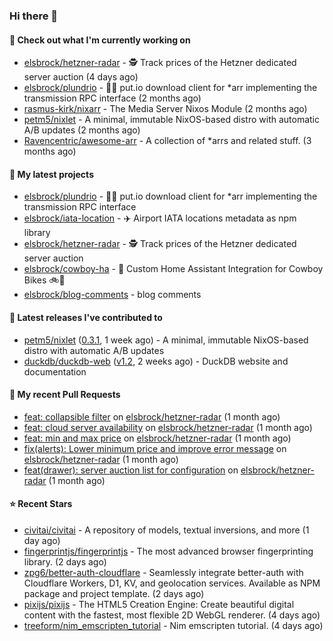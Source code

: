 ### Hi there 👋

#### 👷 Check out what I'm currently working on

- [elsbrock/hetzner-radar](https://github.com/elsbrock/hetzner-radar) - 🕵️ Track prices of the Hetzner dedicated server auction (4 days ago)
- [elsbrock/plundrio](https://github.com/elsbrock/plundrio) - 🏴‍☠️ put.io download client for *arr implementing the transmission RPC interface (2 months ago)
- [rasmus-kirk/nixarr](https://github.com/rasmus-kirk/nixarr) - The Media Server Nixos Module (2 months ago)
- [petm5/nixlet](https://github.com/petm5/nixlet) - A minimal, immutable NixOS-based distro with automatic A/B updates (2 months ago)
- [Ravencentric/awesome-arr](https://github.com/Ravencentric/awesome-arr) - A collection of *arrs and related stuff. (3 months ago)

#### 🌱 My latest projects

- [elsbrock/plundrio](https://github.com/elsbrock/plundrio) - 🏴‍☠️ put.io download client for *arr implementing the transmission RPC interface
- [elsbrock/iata-location](https://github.com/elsbrock/iata-location) - ✈️ Airport IATA locations metadata as npm library
- [elsbrock/hetzner-radar](https://github.com/elsbrock/hetzner-radar) - 🕵️ Track prices of the Hetzner dedicated server auction
- [elsbrock/cowboy-ha](https://github.com/elsbrock/cowboy-ha) - 🤠 Custom Home Assistant Integration for Cowboy Bikes 🚲💨
- [elsbrock/blog-comments](https://github.com/elsbrock/blog-comments) - blog comments

#### 🔭 Latest releases I've contributed to

- [petm5/nixlet](https://github.com/petm5/nixlet) ([0.3.1](https://github.com/petm5/nixlet/releases/tag/0.3.1), 1 week ago) - A minimal, immutable NixOS-based distro with automatic A/B updates
- [duckdb/duckdb-web](https://github.com/duckdb/duckdb-web) ([v1.2](https://github.com/duckdb/duckdb-web/releases/tag/v1.2), 2 weeks ago) - DuckDB website and documentation

#### 🔨 My recent Pull Requests

- [feat: collapsible filter](https://github.com/elsbrock/hetzner-radar/pull/170) on [elsbrock/hetzner-radar](https://github.com/elsbrock/hetzner-radar) (1 month ago)
- [feat: cloud server availability](https://github.com/elsbrock/hetzner-radar/pull/164) on [elsbrock/hetzner-radar](https://github.com/elsbrock/hetzner-radar) (1 month ago)
- [feat: min and max price](https://github.com/elsbrock/hetzner-radar/pull/159) on [elsbrock/hetzner-radar](https://github.com/elsbrock/hetzner-radar) (1 month ago)
- [fix(alerts): Lower minimum price and improve error message](https://github.com/elsbrock/hetzner-radar/pull/156) on [elsbrock/hetzner-radar](https://github.com/elsbrock/hetzner-radar) (1 month ago)
- [feat(drawer): server auction list for configuration](https://github.com/elsbrock/hetzner-radar/pull/153) on [elsbrock/hetzner-radar](https://github.com/elsbrock/hetzner-radar) (1 month ago)

#### ⭐ Recent Stars

- [civitai/civitai](https://github.com/civitai/civitai) - A repository of models, textual inversions, and more (1 day ago)
- [fingerprintjs/fingerprintjs](https://github.com/fingerprintjs/fingerprintjs) - The most advanced browser fingerprinting library. (2 days ago)
- [zpg6/better-auth-cloudflare](https://github.com/zpg6/better-auth-cloudflare) - Seamlessly integrate better-auth with Cloudflare Workers, D1, KV, and geolocation services. Available as NPM package and project template. (2 days ago)
- [pixijs/pixijs](https://github.com/pixijs/pixijs) - The HTML5 Creation Engine: Create beautiful digital content with the fastest, most flexible 2D WebGL renderer. (4 days ago)
- [treeform/nim_emscripten_tutorial](https://github.com/treeform/nim_emscripten_tutorial) - Nim emscripten tutorial. (4 days ago)
